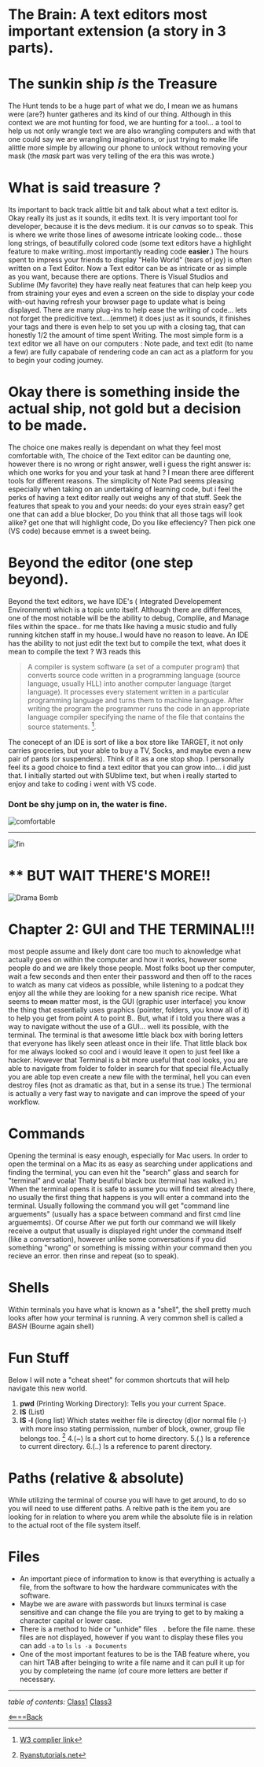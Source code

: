 # The Brain: A text editors most important extension (a story in 3 parts).

# The sunkin ship *is* the Treasure
 The Hunt tends to be a huge part of what we do, I mean we as humans were (are?) hunter gatheres and its kind of our thing. Although in this context we are mot hunting for food, we are hunting for a tool... a tool to help us not only wrangle text we are also wrangling computers and with that one could say we are wrangling imaginations, or just trying to make life alittle more simple by allowing our phone to unlock without removing your mask (the *mask* part was very telling of the era this was wrote.)

 # What is said treasure ?
 Its important to back track alittle bit and talk about what a text editor is. Okay really its just as it sounds, it edits text. It is very important tool for developer, because it is the devs medium. it is our *canvas* so to speak. This is where we write those lines of awesome intricate looking code... those long strings, of beautifully colored code (some text editors have a highlight feature to make writing..most importantly reading code **easier**.) The hours spent to impress your friends to display "Hello World" (tears of joy) is often written on a Text Editor. Now a Text editor can be as intricate or as simple as you want, because there are options. There is Visual Studios and Sublime (My favorite) they have really neat features that can help keep you from straining your eyes and even a screen on the side to display your code with-out having refresh your browser page to update what is being displayed. There are many plug-ins to help ease the writing of code... lets not forget the predicitive text....(emmet) it does just as it sounds, it finishes your tags and there is even help to set you up with a closing tag, that can honestly 1/2 the amount of time spent Writing. The most simple form is a text editor we all have on our computers : Note pade, and text edit (to name a few) are fully capabale of rendering code an can act as a platform for you to begin your coding journey. 

# Okay there is something inside the actual ship, not gold but a decision to be made.
The choice one makes really is dependant on what they feel most comfortable with, The choice of the Text editor can be daunting one, however there is no wrong or right answer, well i guess the right answer is: which one works for you and your task at hand ? I mean there aree different tools for different reasons. The simplicity of Note Pad seems pleasing especially when taking on an undertaking of learning code, but i feel the perks of having a text editor really out weighs any of that stuff. Seek the features that speak to you and your needs: do your eyes strain easy? get one that can add a blue blocker, Do you think that all those tags will look alike? get one that will highlight code, Do you like effeciency? Then pick one (VS code) because emmet is a sweet being. 
# Beyond the editor (one step beyond).
Beyond the text editors, we have IDE's ( Integrated  Developement Environment) which is a topic unto itself. Although there are differences, one of the most notable will be the ability to debug, Complile, and Manage files within the space.. for me thats like having a music studio and fully running kitchen staff in my house..I would have no reason to leave. An IDE has the ability to not just edit the text but to compile the text, what does it mean to compile the text ? W3 reads this
>A compiler is system software (a set of a computer program) that converts source code written in a programming language (source language, usually HLL) into another computer language (target language). It processes every statement written in a particular programming language and turns them to machine language. After writing the program the programmer runs the code in an appropriate language compiler specifying the name of the file that contains the source statements. [^1]. 

The conecept of an IDE is sort of like a box store like TARGET, it not only carries groceries, but your able to buy a TV, Socks, and maybe even a new pair of pants (or suspenders). Think of it as a one stop shop. I personally feel its a good choice to find a text editor that you can grow into... i did just that. I initially started out with SUblime text, but when i really started to enjoy and take to coding i went with VS code.

### Dont be shy jump on in, the water is fine. 

![comfortable](https://user-images.githubusercontent.com/99520664/165551583-7d2e0e35-42d7-4fa8-a136-a642c0d7ed26.jpeg)

*****

![fin](https://i.ytimg.com/vi/77xkcpf3KDw/hqdefault.jpg)


# ** BUT WAIT THERE'S MORE!!
![Drama Bomb](https://user-images.githubusercontent.com/99520664/165584450-f83632e1-bdb8-41c9-9b4e-325dd3088c6b.jpeg)

# Chapter 2: GUI and THE TERMINAL!!!
most people assume and likely dont care too much to aknowledge what actually goes on within the computer and how it works, however some people do and we are likely those people. Most folks boot up ther computer, wait a few seconds and then enter their password and then off to the races to watch as many cat videos as possible, while listening to a podcat they enjoy all the while they are looking for a new spanish rice recipe. What seems to ~~mean~~ matter most, is the GUI (graphic user interface) you know the thing that essentially uses graphics (pointer, folders, you know all of it) to help you get from point A to point B.. But, what if i told you there was a way to navigate without the use of a GUI... well its possible, with the terminal. The terminal is that awesome little black box with boring letters that everyone has likely seen atleast once in their life. That little black box for me always looked so cool and i would leave it open to just feel like a hacker. However that Terminal is a bit more useful that cool looks, you are able to navigate from folder to folder in search for that special file.Actually you are able top even create a new file with the terminal, hell you can even destroy files (not as dramatic as that, but in a sense its true.) The termional is actually a very fast way to navigate and can improve the speed of your workflow.

# Commands 
Opening the terminal is easy enough, especially for Mac users. In order to open the terminal on a Mac its as easy as searching under applications and finding the terminal, you can even hit the "search" glass and search for "terminal" and voala! Thaty beutiful black box (terminal has walked in.)
When the terminal opens it is safe to assume you will find text already there, no usually the first thing that happens is you will enter a command into the terminal. Usually following the command you will get "command line arguements" (usually has a space between command and first cmd line arguememts). Of course After we put forth our command we will likely receive a output that usually is displayed right under the command itself (like a conversation), however unlike some conversations if you did something "wrong" or something is missing within your command then you recieve an error. then rinse and repeat (so to speak).

# Shells
Within terminals you have what is known as a "shell", the shell pretty much looks after how your terminal is running. A very common shell is called a *BASH* (Bourne again shell)

# Fun Stuff
Below I will note a "cheat sheet" for common shortcuts that will help navigate this new world.
1. **pwd** (Printing Working Directory): Tells you your current Space.
2. **lS** (List) 
3. **lS -l** (long list) Which states weither file is directoy (d)or normal file (-) with more inso stating permission, number of block, owner, group file belongs too. [^2]
4.(~) Is a short cut to home directory.
5.(.) Is a reference to current directory.
6.(..) Is a reference to parent directory.

# Paths (relative & absolute) 
While utilizing the terminal of course you will have to get around, to do so you will need to use different paths. A reltive path is the item you are looking for in relation to where you arem while the absolute file is in relation to the actual root of the file system itself.

# Files
* An important piece of information to know is that everything is actually a file, from the software to how the hardware communicates with the software.
* Maybe we are aware with passwords but linuxs terminal is case sensitive and can change the file you are trying to get to by making a character capital or lower case. 
* There is a method to hide or "unhide" files `` .`` before the file name. these files are not displayed, however if you want to display these files you can add `` -a `` to ``ls``
``ls -a Documents``
* One of the most important features to be is the TAB feature where, you can hirt TAB after beinging to write a file name and it can pull it up for you by completeing the name (of coure more letters are better if necessary. 

*****

 [^1]:[W3 complier link](https://www.w3schools.in/what-is-compiler)
 [^2]:[Ryanstutorials.net](https://ryanstutorials.net/linuxtutorial/navigation.php)
 


*table of contents:*
[Class1](class1reading.md)
[Class3](class3.md)

[<====Back](README.md)
